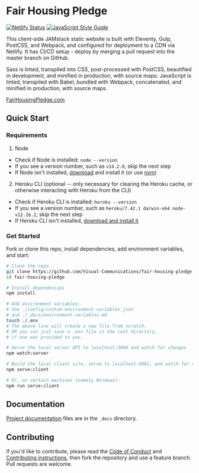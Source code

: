 # Fair Housing Pledge

[![Netlify Status][netlify-deploy-badge]][netlify-deploys] [![JavaScript Style Guide][standard-badge]][standard]

This client-side JAMstack static website is built with Eleventy, Gulp, PostCSS, and Webpack, and configured for deployment to a CDN via Netlify. It has CI/CD setup - deploy by merging a pull request into the master branch on GitHub.

Sass is linted, transpiled into CSS, post-processed with PostCSS, beautified in development, and minified in production, with source maps. JavaScript is linted, transpiled with Babel, bundled with Webpack, concatenated, and minified in production, with source maps.

[FairHousingPledge.com][fhp]

## Quick Start

### Requirements

1. Node
  - Check if Node is installed: `node --version`
  - If you see a version number, such as `v14.2.0`, skip the next step
  - If Node isn't installed, [download][node-download] and install it (or use [nvm][nvm])
2. Heroku CLI (optional -- only necessary for clearing the Heroku cache, or otherwise interacting with Heroku from the CLI)
  - Check if Heroku CLI is installed: `heroku --version`
  - If you see a version number, such as `heroku/7.42.1 darwin-x64 node-v12.16.2`, skip the next step
  - If Heroku CLI isn't installed, [download and install it][heroku-cli-install]

### Get Started

Fork or clone this repo, install dependencies, add environment variables, and start:

```bash
# Clone the repo
git clone https://github.com/Visual-Communications/fair-housing-pledge.git
cd fair-housing-pledge

# Install dependencies
npm install

# Add environment variables:
# See ./config/custom-environment-variables.json
# and ./_docs/environment-variables.md
touch ./.env
# The above line will create a new file from scratch,
# OR you can just save a .env file in the root directory,
# if one was provided to you.

# Serve the local server API to localhost:3000 and watch for changes
npm watch:server

# Build the local client site, serve to localhost:8082, and watch for changes
npm serve:client

# Or, on certain machines (namely Windows):
npm run serve:client

```

## Documentation

[Project documentation][docs] files are in the `_docs` directory.

## Contributing

If you'd like to contribute, please read the [Code of Conduct][code-of-conduct] and [Contributing instructions][contributing], then fork the repository and use a feature branch. Pull requests are welcome.

[netlify-deploy-badge]: https://api.netlify.com/api/v1/badges/9b22265d-afa2-4e77-8e93-359f0d025d93/deploy-status
[netlify-deploys]: https://app.netlify.com/sites/fairhousingpledge/deploys
[standard-badge]: https://img.shields.io/badge/code_style-standard-brightgreen.svg
[standard]: https://standardjs.com
[fhp]: https://fairhousingpledge.com/
[node-download]: https://nodejs.org/en/download/
[nvm]: https://github.com/nvm-sh/nvm
[heroku-cli-install]: https://devcenter.heroku.com/articles/heroku-cli#download-and-install
[docs]: _docs/
[code-of-conduct]: blob/master/CODE_OF_CONDUCT.md
[contributing]: blob/master/CONTRIBUTING.md
